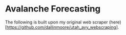 # Avalanche Forecasting

The following is built upon my original web scraper (here)[https://github.com/dallinmoore/utah_avy_webscraping].